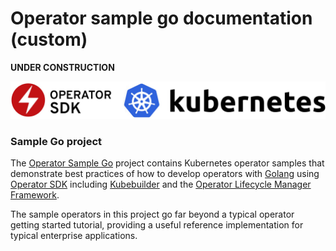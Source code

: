# Operator sample go documentation (custom)

**UNDER CONSTRUCTION**

![Getting Started](./images/operators-benefits.jpeg)

### Sample Go project

The [Operator Sample Go](https://github.com/IBM/operator-sample-go) project contains Kubernetes operator samples that demonstrate best practices of how to develop operators with [Golang](https://go.dev/) using [Operator SDK](https://sdk.operatorframework.io/) including [Kubebuilder](https://github.com/kubernetes-sigs/kubebuilder) and the [Operator Lifecycle Manager Framework](https://operatorframework.io/).

The sample operators in this project go far beyond a typical operator getting started tutorial, providing a useful reference implementation for typical enterprise applications.